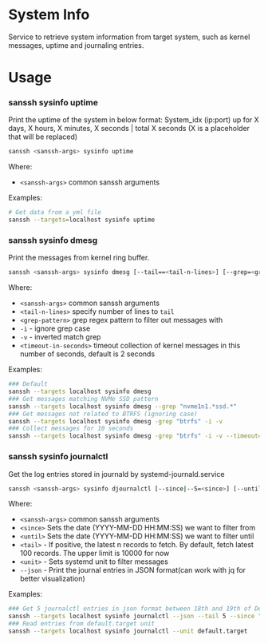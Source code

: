 # System Info
Service to retrieve system information from target system, such as kernel messages, uptime and journaling entries.

# Usage

### sanssh sysinfo uptime
Print the uptime of the system in below format: System_idx (ip:port) up for X days, X hours, X minutes, X seconds | total X seconds (X is a placeholder that will be replaced)

```bash
sanssh <sanssh-args> sysinfo uptime
```
Where:
- `<sanssh-args>` common sanssh arguments

Examples:
```bash
# Get data from a yml file
sanssh --targets=localhost sysinfo uptime
```

### sanssh sysinfo dmesg
Print the messages from kernel ring buffer.

```bash
sanssh <sanssh-args> sysinfo dmesg [--tail==<tail-n-lines>] [--grep=<grep-pattern>] [-i] [-v] [--timeout=<timeout-in-seconds>]
```

Where:
- `<sanssh-args>` common sanssh arguments
- `<tail-n-lines>` specify number of lines to `tail`
- `<grep-pattern>` grep regex pattern to filter out messages with
- `-i` - ignore grep case
- `-v` - inverted match grep
- `<timeout-in-seconds>` timeout collection of kernel messages in this number of seconds, default is 2 seconds

Examples:
```bash
### Default
sanssh --targets localhost sysinfo dmesg
### Get messages matching NVMe SSD pattern
sanssh --targets localhost sysinfo dmesg --grep "nvme1n1.*ssd.*"
### Get messages not related to BTRFS (ignoring case)
sanssh --targets localhost sysinfo dmesg -grep "btrfs" -i -v
### Collect messages for 10 seconds
sanssh --targets localhost sysinfo dmesg -grep "btrfs" -i -v --timeout=10
```

### sanssh sysinfo journalctl
Get the log entries stored in journald by systemd-journald.service

```bash
sanssh <sanssh-args> sysinfo djournalctl [--since|--S=<since>] [--until|-U=<until>] [-tail=<tail>] [-u|-unit=<unit>] [--json]
```

Where:
- `<sanssh-args>` common sanssh arguments
- `<since>` Sets the date (YYYY-MM-DD HH:MM:SS) we want to filter from
- `<until>` Sets the date (YYYY-MM-DD HH:MM:SS) we want to filter until
- `<tail>` - If positive, the latest n records to fetch. By default, fetch latest 100 records. The upper limit is 10000 for now
- `<unit>` - Sets systemd unit to filter messages
- `--json` - Print the journal entries in JSON format(can work with jq for better visualization)

Examples:
```bash
### Get 5 journalctl entries in json format between 18th and 19th of December 2024
sanssh --targets localhost sysinfo journalctl --json --tail 5 --since "2024-12-18 00:00:00" --until "2024-12-19 00:00:00"
### Read entries from default.target unit
sanssh --targets localhost sysinfo journalctl --unit default.target
```
